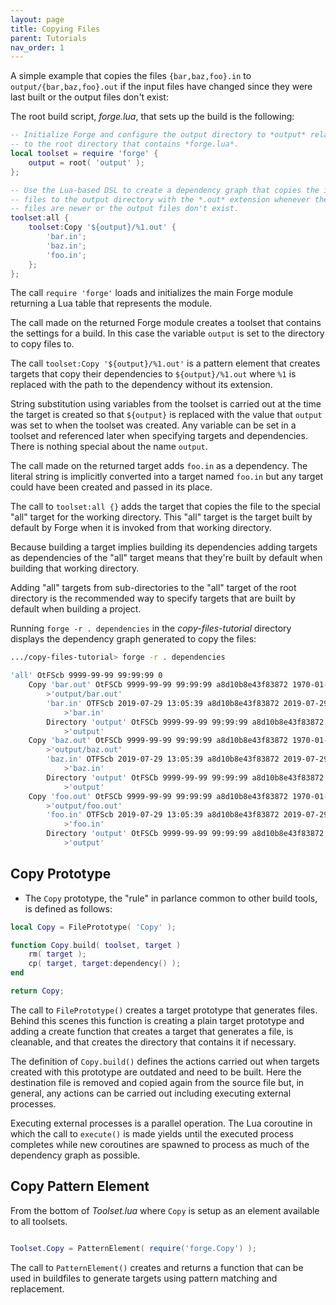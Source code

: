 ```yaml
---
layout: page
title: Copying Files
parent: Tutorials
nav_order: 1
---
```


A simple example that copies the files `{bar,baz,foo}.in` to `output/{bar,baz,foo}.out` if the input files have changed since they were last built or the output files don't exist:

The root build script, *forge.lua*, that sets up the build is the following:

~~~lua
-- Initialize Forge and configure the output directory to *output* relative
-- to the root directory that contains *forge.lua*.
local toolset = require 'forge' {
    output = root( 'output' );
};

-- Use the Lua-based DSL to create a dependency graph that copies the input
-- files to the output directory with the *.out* extension whenever the input
-- files are newer or the output files don't exist.
toolset:all {
    toolset:Copy '${output}/%1.out' {
        'bar.in';
        'baz.in';
        'foo.in';
    };    
};
~~~

The call `require 'forge'` loads and initializes the main Forge module returning a Lua table that represents the module.

The call made on the returned Forge module creates a toolset that contains the settings for a build.  In this case the variable `output` is set to the directory to copy files to.

The call `toolset:Copy '${output}/%1.out'` is a pattern element that creates targets that copy their dependencies to `${output}/%1.out` where `%1` is replaced with the path to the dependency without its extension.

String substitution using variables from the toolset is carried out at the time the target is created so that `${output}` is replaced with the value that `output` was set to when the toolset was created.  Any variable can be set in a toolset and referenced later when specifying targets and dependencies.  There is nothing special about the name `output`.

The call made on the returned target adds `foo.in` as a dependency.  The literal string is implicitly converted into a target named `foo.in` but any target could have been created and passed in its place.

The call to `toolset:all {}` adds the target that copies the file to the special "all" target for the working directory.  This "all" target is the target built by default by Forge when it is invoked from that working directory.

Because building a target implies building its dependencies adding targets as dependencies of the "all" target means that they're built by default when building that working directory.

Adding "all" targets from sub-directories to the "all" target of the root directory is the recommended way to specify targets that are built by default when building a project.

Running `forge -r . dependencies` in the *copy-files-tutorial* directory displays the dependency graph generated to copy the files:

~~~bash
.../copy-files-tutorial> forge -r . dependencies 

'all' OtFScb 9999-99-99 99:99:99 0 
    Copy 'bar.out' OtFSCb 9999-99-99 99:99:99 a8d10b8e43f83872 1970-01-01 12:00:00
        >'output/bar.out'
        'bar.in' OTFScb 2019-07-29 13:05:39 a8d10b8e43f83872 2019-07-29 13:05:39
            >'bar.in'
        Directory 'output' OtFSCb 9999-99-99 99:99:99 a8d10b8e43f83872 *1970-01-01 12:00:00
            >'output'
    Copy 'baz.out' OtFSCb 9999-99-99 99:99:99 a8d10b8e43f83872 1970-01-01 12:00:00
        >'output/baz.out'
        'baz.in' OTFScb 2019-07-29 13:05:39 a8d10b8e43f83872 2019-07-29 13:05:39
            >'baz.in'
        Directory 'output' OtFSCb 9999-99-99 99:99:99 a8d10b8e43f83872 *1970-01-01 12:00:00
            >'output'
    Copy 'foo.out' OtFSCb 9999-99-99 99:99:99 a8d10b8e43f83872 1970-01-01 12:00:00
        >'output/foo.out'
        'foo.in' OTFScb 2019-07-29 13:05:39 a8d10b8e43f83872 2019-07-29 13:05:39
            >'foo.in'
        Directory 'output' OtFSCb 9999-99-99 99:99:99 a8d10b8e43f83872 *1970-01-01 12:00:00
            >'output'
~~~

## Copy Prototype

- The `Copy` prototype, the "rule" in parlance common to other build tools, is defined as follows:

~~~lua
local Copy = FilePrototype( 'Copy' );

function Copy.build( toolset, target )
    rm( target );
    cp( target, target:dependency() );
end

return Copy;
~~~

The call to `FilePrototype()` creates a target prototype that generates files.  Behind this scenes this function is creating a plain target prototype and adding a create function that creates a target that generates a file, is cleanable, and that creates the directory that contains it if necessary.

The definition of `Copy.build()` defines the actions carried out when targets created with this prototype are outdated and need to be built.  Here the destination file is removed and copied again from the source file but, in general, any actions can be carried out including executing external processes.

Executing external processes is a parallel operation.  The Lua coroutine in which the call to `execute()` is made yields until the executed process completes while new coroutines are spawned to process as much of the dependency graph as possible.

## Copy Pattern Element

From the bottom of *Toolset.lua* where `Copy` is setup as an element available to all toolsets.

~~~lua

Toolset.Copy = PatternElement( require('forge.Copy') );

~~~

The call to `PatternElement()` creates and returns a function that can be used in buildfiles to generate targets using pattern matching and replacement.
